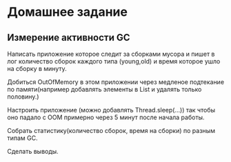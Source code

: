 # Домашнее задание
## Измерение активности GC
Написать приложение которое следит за сборками мусора и пишет в лог количество сборок каждого типа (young,old) и время которое ушло на сборку в минуту.

Добиться OutOfMemory в этом приложении через медленое подтекание по памяти(например добавлять элементы в List и удалять только половину.)

Настроить приложение (можно добавлять Thread.sleep(...)) так чтобы оно падало с OOM примерно через 5 минут после начала работы.

Собрать статистику(количество сборок, время на сборки) по разным типам GC.

Сделать выводы.